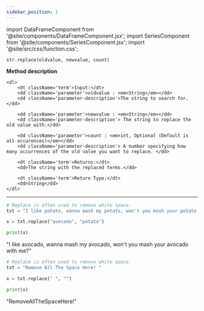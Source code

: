 ```yaml
---
sidebar_position: 1
---
```


import DataFrameComponent from '@site/components/DataFrameComponent.jsx';
import SeriesComponent from '@site/components/SeriesComponent.jsx';
import '@site/src/css/function.css';

<code>str.replace(oldvalue, newvalue, count)</code>

<div className='base'>
    <p><strong>Method description</strong></p>

    <dl>
        <dt className='term'>Input:</dt>
        <dd className='parameter'>oldvalue : <em>String</em></dd>
        <dd className='parameter-description'>The string to search for.</dd>

        <dd className='parameter'>newvalue : <em>String</em></dd>
        <dd className='parameter-description'> The string to replace the old value with.</dd>

        <dd className='parameter'>count : <em>int, Optional (Default is all occurences)</em></dd>
        <dd className='parameter-description'> A number specifying how many occurrences of the old value you want to replace. </dd>

        <dt className='term'>Returns:</dt>
        <dd>The string with the replaced terms.</dd>

        <dt className='term'>Return Type:</dt>
        <dd>String</dd>
    </dl>
</div>

---

```python
# Replace is often used to remove white space. 
txt = "I like potato, wanna mash my potato, won't you mash your potato with me?"

x = txt.replace("avocado", "potato")

print(x)

```
"I like avocado, wanna mash my avocado, won't you mash your avocado with me?" 


```python
# Replace is often used to remove white space. 
txt = "Remove All The Space Here! "

x = txt.replace(" ", "")

print(x)

```
"RemoveAllTheSpaceHere!"
